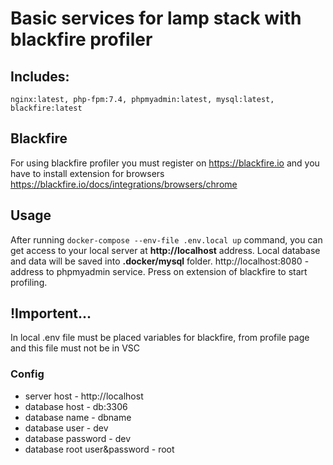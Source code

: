 # Basic services for lamp stack with blackfire profiler

## Includes:
`nginx:latest, php-fpm:7.4, phpmyadmin:latest, mysql:latest, blackfire:latest`

## Blackfire
For using blackfire profiler you must register on https://blackfire.io and you have to install extension for browsers https://blackfire.io/docs/integrations/browsers/chrome

## Usage
After running `docker-compose --env-file .env.local up` command, you can get access to your local server
at **http://localhost** address. Local database and data will be saved into **.docker/mysql** folder. http://localhost:8080 - 
address to phpmyadmin service. Press on extension of blackfire to start profiling.

## !Importent...

In local .env file must be placed variables for blackfire, from profile page and this file must not be in VSC

### Config

- server host - http://localhost
- database host - db:3306
- database name - dbname
- database user - dev
- database password - dev
- database root user&password - root